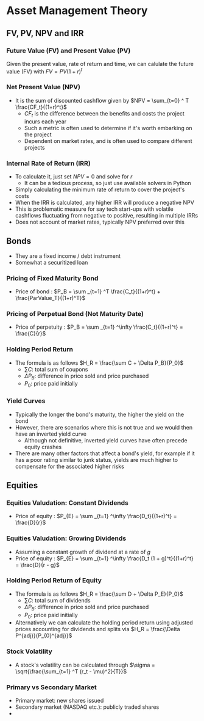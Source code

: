 # Asset Management Theory

## FV, PV, NPV and IRR

### Future Value (FV) and Present Value (PV)

Given the present value, rate of return and time, we can calulate the future value (FV) with $FV = PV (1+r)^t$

### Net Present Value (NPV)
- It is the sum of discounted cashflow given by $NPV = \sum_{t=0} ^ T \frac{CF_t}{(1+r)^t}$
  - $CF_t$ is the difference between the benefits and costs the project incurs each year
  - Such a metric is often used to determine if it's worth embarking on the project
  - Dependent on market rates, and is often used to compare different projects

### Internal Rate of Return (IRR)
- To calculate it, just set $NPV=0$ and solve for $r$
  - It can be a tedious process, so just use available solvers in Python
- Simply calculating the minimum rate of return to cover the project's costs
- When the IRR is calculated, any higher IRR will produce a negative NPV
- This is problematic measure for say tech start-ups with volatile cashflows fluctuating from negative to positive, resulting in multiple IRRs
- Does not account of market rates, typically NPV preferred over this

## Bonds
- They are a fixed income / debt instrument
- Somewhat a securitized loan

### Pricing of Fixed Maturity Bond
- Price of bond : $P_B = \sum _{t=1} ^T \frac{C_t}{(1+r)^t} + \frac{ParValue_T}{(1+r)^T}$

### Pricing of Perpetual Bond (Not Maturity Date)
- Price of perpetuity : $P_B = \sum _{t=1} ^\infty \frac{C_t}{(1+r)^t} = \frac{C}{r}$

### Holding Period Return
- The formula is as follows $H_R = \frac{\sum C + \Delta P_B}{P_0}$
  - $\sum C$: total sum of coupons
  - $\Delta P_B$: difference in price sold and price purchased
  - $P_0$: price paid initially


### Yield Curves
- Typically the longer the bond's maturity, the higher the yield on the bond
- However, there are scenarios where this is not true and we would then have an inverted yield curve
  - Although not definitive, inverted yield curves have often precede equity crashes
- There are many other factors that affect a bond's yield, for example if it has a poor rating similar to junk status, yields are much higher to compensate for the associated higher risks

## Equities

### Equities Valudation: Constant Dividends
- Price of equity : $P_{E} = \sum _{t=1} ^\infty \frac{D_t}{(1+r)^t} = \frac{D}{r}$

### Equities Valudation: Growing Dividends
- Assuming a constant growth of dividend at a rate of $g$
- Price of equity : $P_{E} = \sum _{t=1} ^\infty \frac{D_t (1 + g)^t}{(1+r)^t} = \frac{D}{r - g}$

### Holding Period Return of Equity
- The formula is as follows $H_R = \frac{\sum D + \Delta P_E}{P_0}$
  - $\sum C$: total sum of dividends
  - $\Delta P_B$: difference in price sold and price purchased
  - $P_0$: price paid initially
- Alternatively we can calculate the holding period return using adjusted prices accounting for dividends and splits via $H_R = \frac{\Delta P^{adj}}{P_{0}^{adj}}$

### Stock Volatility
- A stock's volatility can be calculated through $\sigma = \sqrt{\frac{\sum_{t=1} ^T (r_t - \mu)^2}{T}}$

### Primary vs Secondary Market
- Primary market: new shares issued
- Secondary market (NASDAQ etc.): publicly traded shares
- 

